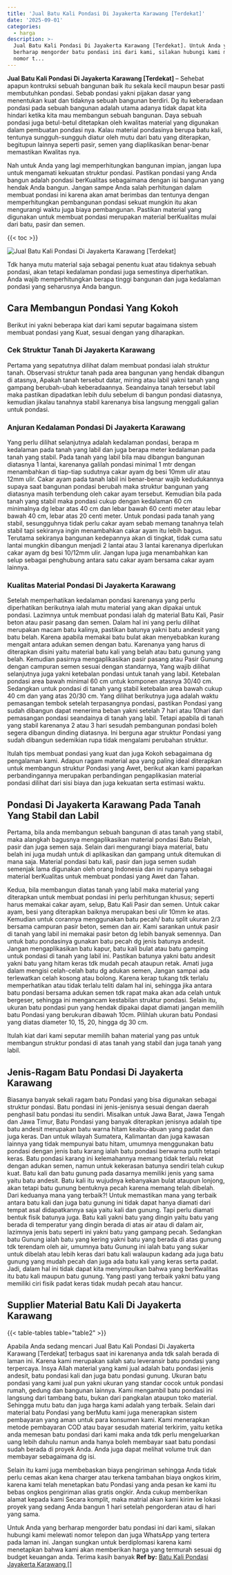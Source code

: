 ```yaml
---
title: 'Jual Batu Kali Pondasi Di Jayakerta Karawang [Terdekat]'
date: '2025-09-01'
categories:
  - harga
description: >-
  Jual Batu Kali Pondasi Di Jayakerta Karawang [Terdekat]. Untuk Anda yang
  berharap mengorder batu pondasi ini dari kami, silakan hubungi kami melewati
  nomor t...
---
```


**Jual Batu Kali Pondasi Di Jayakerta Karawang \[Terdekat\]** – Sehebat apapun kontruksi sebuah bangunan baik itu sekala kecil maupun besar pasti membutuhkan pondasi. Sebab pondasi yakni pijakan dasar yang menentukan kuat dan tidaknya sebuah bangunan berdiri. Dg itu keberadaan pondasi pada sebuah bangunan adalah utama adanya tidak dapat kita hindari ketika kita mau membangun sebuah bangunan. Daya sebuah pondasi juga betul-betul ditetapkan oleh kwalitas material yang digunakan dalam pembuatan pondasi nya. Kalau material pondasinya berupa batu kali, tentunya sungguh-sungguh diatur oleh mutu dari batu yang diterapkan, begitupun lainnya seperti pasir, semen yang diaplikasikan benar-benar memastikan Kwalitas nya.

Nah untuk Anda yang lagi memperhitungkan bangunan impian, jangan lupa untuk mengamati kekuatan struktur pondasi. Pastikan pondasi yang Anda bangun adalah pondasi berKualitas sebagaimana dengan isi bangunan yang hendak Anda bangun. Jangan sampe Anda salah perhitungan dalam membuat pondasi ini karena akan amat berimbas dan tentunya dengan memperhitungkan pembangunan pondasi sekuat mungkin itu akan mengurangi waktu juga biaya pembangunan. Pastikan material yang digunakan untuk membuat pondasi merupakan material berKualitas mulai dari batu, pasir dan semen.

{{< toc >}}

![Jual Batu Kali Pondasi Di Jayakerta Karawang [Terdekat]](/images/jual-batu-kali-17.png)

Tdk hanya mutu material saja sebagai penentu kuat atau tidaknya sebuah pondasi, akan tetapi kedalaman pondasi juga semestinya diperhatikan. Anda wajib memperhitungkan berapa tinggi bangunan dan juga kedalaman pondasi yang seharusnya Anda bangun.

## Cara Membangun Pondasi Yang Kokoh

Berikut ini yakni beberapa kiat dari kami seputar bagaimana sistem membuat pondasi yang Kuat, sesuai dengan yang diharapkan.

### Cek Struktur Tanah Di Jayakerta Karawang

Pertama yang sepatutnya dilihat dalam membuat pondasi ialah struktur tanah. Observasi struktur tanah pada area bangunan yang hendak dibangun di atasnya, Apakah tanah tersebut datar, miring atau labil yakni tanah yang gampang berubah-ubah keberadaannya. Seandainya tanah tersebut labil maka pastikan dipadatkan lebih dulu sebelum di bangun pondasi diatasnya, kemudian jikalau tanahnya stabil karenanya bisa langsung menggali galian untuk pondasi.

### Anjuran Kedalaman Pondasi Di Jayakerta Karawang

Yang perlu dilihat selanjutnya adalah kedalaman pondasi, berapa m kedalaman pada tanah yang labil dan juga berapa meter kedalaman pada tanah yang stabil. Pada tanah yang labil bila mau dibangun bangunan diatasnya 1 lantai, karenanya galilah pondasi minimal 1 mtr dengan menambahkan di tiap-tiap sudutnya cakar ayam dg besi 10mm ulir atau 12mm ulir. Cakar ayam pada tanah labil ini benar-benar wajib kedudukannya supaya saat bangunan pondasi berubah maka struktur bangunan yang diatasnya masih terbendung oleh cakar ayam tersebut. Kemudian bila pada tanah yang stabil maka pondasi cukup dengan kedalaman 60 cm minimalnya dg lebar atas 40 cm dan lebar bawah 60 centi meter atau lebar bawah 40 cm, lebar atas 20 centi meter. Untuk pondasi pada tanah yang stabil, sesungguhnya tidak perlu cakar ayam sebab memang tanahnya telah stabil tapi sekiranya ingin menambahkan cakar ayam itu lebih bagus. Terutama sekiranya bangunan kedepannya akan di tingkat, tidak cuma satu lantai mungkin dibangun menjadi 2 lantai atau 3 lantai karenanya diperlukan cakar ayam dg besi 10/12mm ulir. Jangan lupa juga menambahkan kan selup sebagai penghubung antara satu cakar ayam bersama cakar ayam lainnya.

### Kualitas Material Pondasi Di Jayakerta Karawang

Setelah memperhatikan kedalaman pondasi karenanya yang perlu diperhatikan berikutnya ialah mutu material yang akan dipakai untuk pondasi. Lazimnya untuk membuat pondasi ialah dg material Batu Kali, Pasir beton atau pasir pasang dan semen. Dalam hal ini yang perlu dilihat merupakan macam batu kalinya, pastikan batunya yakni batu andesit yang batu belah. Karena apabila memakai batu bulat akan menyebabkan kurang mengait antara adukan semen dengan batu. Karenanya yang harus di diterapkan disini yaitu material batu kali yang belah atau batu gunung yang belah. Kemudian pasirnya mengaplikasikan pasir pasang atau Pasir Gunung dengan campuran semen sesuai dengan standarnya, Yang wajib dilihat selanjutnya juga yakni ketebalan pondasi untuk tanah yang labil. Ketebalan pondasi area bawah minimal 60 cm untuk komponen atasnya 30/40 cm. Sedangkan untuk pondasi di tanah yang stabil ketebalan area bawah cukup 40 cm dan yang atas 20/30 cm. Yang dilihat berikutnya juga adalah waktu pemasangan tembok setelah terpasangnya pondasi, pastikan Pondasi yang sudah dibangun dapat menerima beban yakni setelah 7 hari atau 10hari dari pemasangan pondasi seandainya di tanah yang labil. Tetapi apabila di tanah yang stabil karenanya 2 atau 3 hari sesudah pembangunan pondasi boleh segera dibangun dinding diatasnya. Ini berguna agar struktur Pondasi yang sudah dibangun sedemikian rupa tidak mengalami perubahan struktur.

Itulah tips membuat pondasi yang kuat dan juga Kokoh sebagaimana dg pengalaman kami. Adapun ragam material apa yang paling ideal diterapkan untuk membangun struktur Pondasi yang Awet, berikut akan kami paparkan perbandingannya merupakan perbandingan pengaplikasian material pondasi dilihat dari sisi biaya dan juga kekuatan serta estimasi waktu.

## Pondasi Di Jayakerta Karawang Pada Tanah Yang Stabil dan Labil

Pertama, bila anda membangun sebuah bangunan di atas tanah yang stabil, maka alangkah bagusnya mengaplikasikan material pondasi Batu Belah, pasir dan juga semen saja. Selain dari mengurangi biaya material, batu belah ini juga mudah untuk di aplikasikan dan gampang untuk ditemukan di mana saja. Material pondasi batu kali, pasir dan juga semen sudah semenjak lama digunakan oleh orang Indonesia dan ini rupanya sebagai material berKualitas untuk membuat pondasi yang Awet dan Tahan.

Kedua, bila membangun diatas tanah yang labil maka material yang diterapkan untuk membuat pondasi ini perlu perhitungan khusus; seperti harus memakai cakar ayam, selup, Batu Kali Pasir dan semen. Untuk cakar ayam, besi yang diterapkan baiknya merupakan besi ulir 10mm ke atas. Kemudian untuk corannya menggunakan batu pecah/ batu split ukuran 2/3 bersama campuran pasir beton, semen dan air. Kami sarankan untuk pasir di tanah yang labil ini memakai pasir beton dg lebih banyak semennya. Dan untuk batu pondasinya gunakan batu pecah dg jenis batunya andesit. Jangan mengaplikasikan batu kapur, batu kali bulat atau batu gamping untuk pondasi di tanah yang labil ini. Pastikan batunya yakni batu andesit yakni batu yang hitam keras tdk mudah pecah ataupun retak. Amati juga dalam mengisi celah-celah batu dg adukan semen, Jangan sampai ada terlewatkan celah kosong atau bolong. Karena kerap tukang tdk terlalu memperhatikan atau tidak terlalu teliti dalam hal ini, sehingga jika antara batu pondasi bersama adukan semen tdk rapat maka akan ada celah untuk bergeser, sehingga ini mengancam kestabilan struktur pondasi. Selain itu, ukuran batu pondasi pun yang hendak dipakai dapat diamati jangan memilih batu Pondasi yang berukuran dibawah 10cm. Pilihlah ukuran batu Pondasi yang diatas diameter 10, 15, 20, hingga dg 30 cm.

Itulah kiat dari kami seputar memilih bahan material yang pas untuk membangun struktur pondasi di atas tanah yang stabil dan juga tanah yang labil.

## Jenis-Ragam Batu Pondasi Di Jayakerta Karawang

Biasanya banyak sekali ragam batu Pondasi yang bisa digunakan sebagai struktur pondasi. Batu pondasi ini jenis-jenisnya sesuai dengan daerah penghasil batu pondasi itu sendiri. Misalkan untuk Jawa Barat, Jawa Tengah dan Jawa Timur, Batu Pondasi yang banyak diterapkan jenisnya adalah tipe batu andesit merupakan batu warna hitam keabu-abuan yang padat dan juga keras. Dan untuk wilayah Sumatera, Kalimantan dan juga kawasan lainnya yang tidak mempunyai batu hitam, umumnya menggunakan batu pondasi dengan jenis batu karang ialah batu pondasi berwarna putih tetapi keras. Batu pondasi karang ini kelemahannya memang tidak terlalu rekat dengan adukan semen, namun untuk kekerasan batunya sendiri telah cukup kuat. Batu kali dan batu gunung pada dasarnya memiliki jenis yang sama yaitu batu andesit. Batu kali itu wujudnya kebanyakan bulat ataupun lonjong, akan tetapi batu gunung bentuknya pecah karena memang telah dibelah. Dari keduanya mana yang terbaik?! Untuk memastikan mana yang terbaik antara batu kali dan juga batu gunung ini tidak dapat hanya diamati dari tempat asal didapatkannya saja yaitu kali dan gunung. Tapi perlu diamati bentuk fisik batunya juga. Batu kali yakni batu yang dingin yaitu batu yang berada di temperatur yang dingin berada di atas air atau di dalam air, lazimnya jenis batu seperti ini yakni batu yang gampang pecah. Sedangkan batu Gunung ialah batu yang kering yakni batu yang berada di atas gunung tdk terendam oleh air, umumnya batu Gunung ini ialah batu yang sukar untuk dibelah atau lebih keras dari batu kali walaupun kadang ada juga batu gunung yang mudah pecah dan juga ada batu kali yang keras serta padat. Jadi, dalam hal ini tidak dapat kita menyimpulkan bahwa yang berKwalitas itu batu kali maupun batu gunung. Yang pasti yang terbaik yakni batu yang memiliki ciri fisik padat keras tidak mudah pecah atau hancur.

## Supplier Material Batu Kali Di Jayakerta Karawang

{{< table-tables table="table2" >}}

Apabila Anda sedang mencari Jual Batu Kali Pondasi Di Jayakerta Karawang \[Terdekat\] terbagus saat ini karenanya anda tdk salah berada di laman ini. Karena kami merupakan salah satu leveransir batu pondasi yang terpercaya. Insya Allah material yang kami jual adalah batu pondasi jenis andesit, batu pondasi kali dan juga batu pondasi gunung. Ukuran batu pondasi yang kami jual pun yakni ukuran yang standar cocok untuk pondasi rumah, gedung dan bangunan lainnya. Kami mengambil batu pondasi ini langsung dari tambang batu, bukan dari pangkalan ataupun toko material. Sehingga mutu batu dan juga harga kami adalah yang terbaik. Selain dari material batu Pondasi yang berMutu kami juga menerapkan sistem pembayaran yang aman untuk para konsumen kami. Kami menerapkan metode pembayaran COD atau bayar sesudah material terkirim, yaitu ketika anda memesan batu pondasi dari kami maka anda tdk perlu mengeluarkan uang lebih dahulu namun anda hanya boleh membayar saat batu pondasi sudah berada di proyek Anda. Anda juga dapat melihat volume truk dan membayar sebagaimana dg isi.

Selain itu kami juga membebaskan biaya pengiriman sehingga Anda tidak perlu cemas akan kena charger atau terkena tambahan biaya ongkos kirim, karena kami telah menetapkan batu Pondasi yang anda pesan ke kami itu bebas ongkos pengiriman alias gratis ongkir. Anda cukup memberikan alamat kepada kami Secara komplit, maka matrial akan kami kirim ke lokasi proyek yang sedang Anda bangun 1 hari setelah pengorderan atau di hari yang sama.

Untuk Anda yang berharap mengorder batu pondasi ini dari kami, silakan hubungi kami melewati nomor telepon dan juga WhatsApp yang tertera pada laman ini. Jangan sungkan untuk berdiplomasi karena kami menetapkan bahwa kami akan memberikan harga yang termurah sesuai dg budget keuangan anda. Terima kasih banyak
**Ref by:** [Batu Kali Pondasi Jayakerta Karawang []](https://id.wikipedia.org/wiki/Batu)

